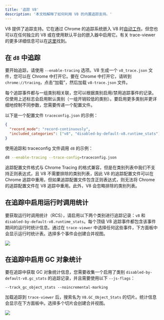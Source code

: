 ```yaml
---
title: '追踪 V8'
description: '本文档解释了如何利用 V8 的内置追踪支持。'
---
```

V8 提供了追踪支持。它在通过 Chrome 的追踪系统嵌入 V8 时[自动工作](/docs/rcs)。但您也可以在任何独立的 V8 或在使用默认平台的嵌入器中启用它。有关 trace-viewer 的更多详细信息可以在[这里](https://github.com/catapult-project/catapult/blob/master/tracing/README.md)找到。

## 在 `d8` 中追踪

要开始追踪，请使用 `--enable-tracing` 选项。V8 生成一个 `v8_trace.json` 文件，您可以在 Chrome 中打开它。要在 Chrome 中打开它，请转到 `chrome://tracing`，点击“加载”，然后加载 `v8-trace.json` 文件。

每个追踪事件都与一组类别相关联，您可以根据类别启用/禁用追踪事件的记录。仅使用上述标志会启用默认类别（一组开销较低的类别）。要启用更多类别并更详细地控制不同参数，您需要传递一个配置文件。

以下是一个配置文件 `traceconfig.json` 的示例：

```json
{
  "record_mode": "record-continuously",
  "included_categories": ["v8", "disabled-by-default-v8.runtime_stats"]
}
```

使用追踪和 traceconfig 文件调用 `d8` 的示例：

```bash
d8 --enable-tracing --trace-config=traceconfig.json
```

追踪配置文件格式与 Chrome Tracing 的格式兼容，但是在类别列表中我们不支持正则表达式，且 V8 不需要排除的类别列表，因此 V8 的追踪配置文件可以在 Chrome 追踪中重用，但如果追踪配置文件包含正则表达式，则无法将 Chrome 的追踪配置文件在 V8 追踪中重用。此外，V8 会忽略排除的类别列表。

## 在追踪中启用运行时调用统计

要获取运行时调用统计（<abbr>RCS</abbr>），请启用以下两个类别进行追踪记录：`v8` 和 `disabled-by-default-v8.runtime_stats`。每个顶级 V8 追踪事件都包含该事件期间的运行时统计信息。通过在 `trace-viewer` 中选择任何这些事件，下方面板中会显示运行时统计表。选择多个事件会创建合并视图。

![](/_img/docs/trace/runtime-stats.png)

## 在追踪中启用 GC 对象统计

要在追踪中获取 GC 对象统计信息，您需要收集一个启用了类别 `disabled-by-default-v8.gc_stats` 的追踪记录，并且需要使用以下 `--js-flags`：

```
--track_gc_object_stats --noincremental-marking
```

加载追踪到 `trace-viewer` 后，搜索名为 `V8.GC_Object_Stats` 的切片。统计信息会显示在下方面板中。选择多个切片会创建合并视图。

![](/_img/docs/trace/gc-stats.png)
